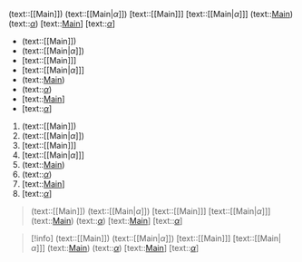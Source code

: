 (text::[[Main]])
(text::[[Main|$\alpha$]])
[text::[[Main]]]
[text::[[Main|$\alpha$]]]
(text::[Main](Main.md))
(text::[$\alpha$](Main.md))
[text::[Main](Main.md)]
[text::[$\alpha$](Main.md)]

* (text::[[Main]])
* (text::[[Main|$\alpha$]])
* [text::[[Main]]]
* [text::[[Main|$\alpha$]]]
* (text::[Main](Main.md))
* (text::[$\alpha$](Main.md))
* [text::[Main](Main.md)]
* [text::[$\alpha$](Main.md)]

1. (text::[[Main]])
2. (text::[[Main|$\alpha$]])
3. [text::[[Main]]]
4. [text::[[Main|$\alpha$]]]
5. (text::[Main](Main.md))
6. (text::[$\alpha$](Main.md))
7. [text::[Main](Main.md)]
8. [text::[$\alpha$](Main.md)]

> (text::[[Main]])
> (text::[[Main|$\alpha$]])
> [text::[[Main]]]
> [text::[[Main|$\alpha$]]]
> (text::[Main](Main.md))
> (text::[$\alpha$](Main.md))
> [text::[Main](Main.md)]
> [text::[$\alpha$](Main.md)]

> [!info]
> (text::[[Main]])
> (text::[[Main|$\alpha$]])
> [text::[[Main]]]
> [text::[[Main|$\alpha$]]]
> (text::[Main](Main.md))
> (text::[$\alpha$](Main.md))
> [text::[Main](Main.md)]
> [text::[$\alpha$](Main.md)]